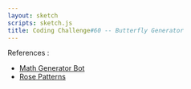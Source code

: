 ```yaml
---
layout: sketch
scripts: sketch.js
title: Coding Challenge#60 -- Butterfly Generator
---
```


References :    

* [Math Generator Bot](https://twitter.com/mothgenerator)
* [Rose Patterns](https://en.wikipedia.org/wiki/Rose_(mathematics))